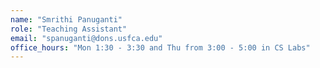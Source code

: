 ```yaml
---
name: "Smrithi Panuganti"
role: "Teaching Assistant"
email: "spanuganti@dons.usfca.edu"
office_hours: "Mon 1:30 - 3:30 and Thu from 3:00 - 5:00 in CS Labs"
---
```

